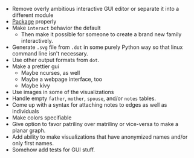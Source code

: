 - Remove overly ambitious interactive GUI editor or
  separate it into a different module
- [Package][] properly
- Make `interact` behavior the default
  - Then make it possible for someone to create a brand new family
    interactively.
- Generate `.svg` file from `.dot` in some purely Python way so that
  linux command line isn't necessary.
- Use other output formats from `dot`.
- Make a prettier gui
  - Maybe ncurses, as well
  - Maybe a webpage interface, too
  - Maybe kivy
- Use images in some of the visualizations
- Handle empty `father`, `mother`, `spouse`, and/or `notes` tables.
- Come up with a syntax for attaching notes to edges as well as individuals
- Make colors specifiable
- Give option to favor patriliny over matriliny or vice-versa
  to make a planar graph.
- Add ability to make visualizations that have anonymized names
  and/or only first names.
- Somehow add tests for GUI stuff.

[Package]: http://blog.ionelmc.ro/2015/02/24/the-problem-with-packaging-in-python/

